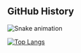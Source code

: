 ## GitHub History

![Snake animation](https://github.com/thepiyushmalhotra/thepiyushmalhotra/blob/output/github-contribution-grid-snake.svg)

[![Top Langs](https://github-readme-stats.vercel.app/api/top-langs/?username=gtiso&layout=donut-vertical)](https://github.com/anuraghazra/github-readme-stats)
